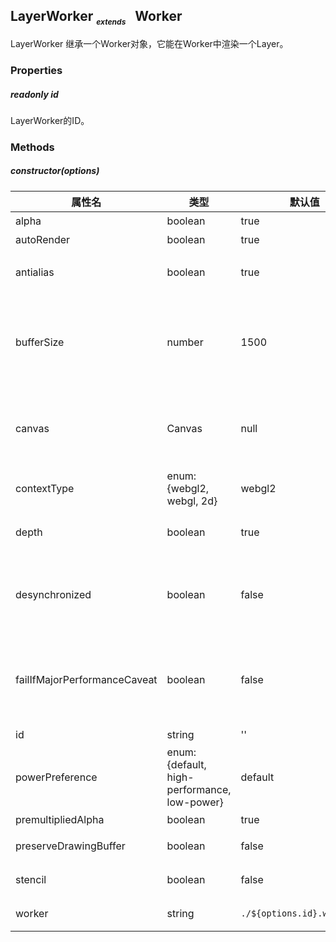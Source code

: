 <style>
  sub > em {
    font-size: 12px;
    margin-right: 10px;
  }
</style>
## LayerWorker <sub>_extends_</sub> Worker

LayerWorker 继承一个Worker对象，它能在Worker中渲染一个Layer。

### Properties

##### _readonly_ id

LayerWorker的ID。

### Methods

##### constructor(options)

| 属性名 | 类型 | 默认值 | 说明 |
| --- | --- | --- | --- |
| alpha | boolean | true | alpha 通道 |
| autoRender | boolean | true | 自动渲染 |
| antialias | boolean | true | 抗锯齿，webgl/webgl2有效 |
| bufferSize | number | 1500 | 缓冲区大小，用来合并渲染，越大越耗内存，但是相应地渲染批次能减少 |
| canvas | Canvas | null | 传给layer的Canvas上下文，如果不传，会创新新的上下文环境 |
| contextType | enum: {webgl2, webgl, 2d} | webgl2 | 渲染上下文类型 |
| depth | boolean | true | 深度信息，webgl/webgl2有效 |
| desynchronized | boolean | false | 设为true让浏览器减少Canvas绘制在事件循环中的延迟 |
| failIfMajorPerformanceCaveat | boolean | false | 设为true时，如果系统性能较低时，不创建上下文，webgl/webgl2有效 |
| id | string | '' | Layer 的 ID |
| powerPreference | enum: {default, high-performance, low-power} | default | 是否节能，webgl/webgl2有效 |
| premultipliedAlpha | boolean | true | 预处理 |
| preserveDrawingBuffer | boolean| false | 是否保留缓冲区数据 |
| stencil | boolean | false | 是否开启模板缓冲功能 |
| worker | string | `./${options.id}.worker.js` | worker脚本文件URL |